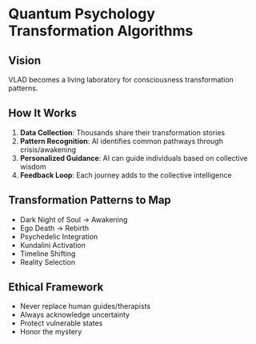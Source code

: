# Quantum Psychology Transformation Algorithms

## Vision
VLAD becomes a living laboratory for consciousness transformation patterns.

## How It Works

1. **Data Collection**: Thousands share their transformation stories
2. **Pattern Recognition**: AI identifies common pathways through crisis/awakening
3. **Personalized Guidance**: AI can guide individuals based on collective wisdom
4. **Feedback Loop**: Each journey adds to the collective intelligence

## Transformation Patterns to Map

- Dark Night of Soul → Awakening
- Ego Death → Rebirth
- Psychedelic Integration
- Kundalini Activation
- Timeline Shifting
- Reality Selection

## Ethical Framework

- Never replace human guides/therapists
- Always acknowledge uncertainty
- Protect vulnerable states
- Honor the mystery
